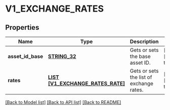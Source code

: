 # V1_EXCHANGE_RATES

## Properties
Name | Type | Description | Notes
------------ | ------------- | ------------- | -------------
**asset_id_base** | [**STRING_32**](STRING_32.md) | Gets or sets the base asset ID. | [optional] [default to null]
**rates** | [**LIST [V1_EXCHANGE_RATES_RATE]**](v1.ExchangeRatesRate.md) | Gets or sets the list of exchange rates. | [optional] [default to null]

[[Back to Model list]](../README.md#documentation-for-models) [[Back to API list]](../README.md#documentation-for-api-endpoints) [[Back to README]](../README.md)


